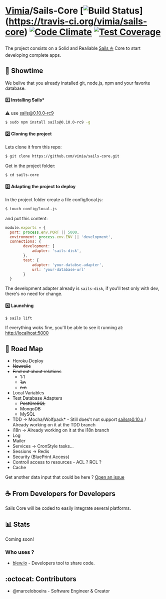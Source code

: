[Vimia](https://site.vimia.cc)/Sails-Core [![Build Status](https://travis-ci.org/vimia/sails-core.svg?branch=master)] (https://travis-ci.org/vimia/sails-core) [![Code Climate](https://codeclimate.com/github/vimia/sails-core.png)](https://codeclimate.com/github/vimia/sails-core) [![Test Coverage](https://codeclimate.com/github/vimia/sails-core/coverage.png)](https://codeclimate.com/github/vimia/sails-core)
=====

The project consists on a Solid and Realiable [Sails :boat:](http://sailsjs.org) Core to start developing complete apps.


## :rocket: Showtime 

We belive that you already installed git, node.js, npm and your favorite database.


#### :one: Installing Sails*

:warning: use sails@0.10.0-rc9 
```bash
$ sudo npm install sails@0.10.0-rc9 -g
```

#### :two: Cloning the project

Lets clone it from this repo: 
```bash
$ git clone https://github.com/vimia/sails-core.git
```
Get in the project folder:
```bash
$ cd sails-core
```

#### :three: Adapting the project to deploy 

In the project folder create a file config/local.js:
```bash
$ touch config/local.js
```
and put this content:

```javascript
module.exports = {
  port: process.env.PORT || 5000,
  environment: process.env.ENV || 'development',
  connections: {		
	  	development: {
		    adapter: 'sails-disk', 
	  	},
	  	test: {
		    adapter: 'your-databse-adapter', 
 			url: 'your-database-url'
	  	}
  }
```

The development adapter already is `sails-disk`, if you'll test only with dev, there's no need for change.

#### :four: Launching
```bash
$ sails lift
```

If everything woks fine, you'll be able to see it running at: [http://localhost:5000](http://localhost:5000)


## :metal: Road Map

* ~~Heroku Deploy~~
* ~~Newrelic~~
* ~~Find out about relations~~
	* ~~1:1~~
	* ~~1:n~~
	* ~~n:n~~
* ~~Local Variables~~
* Test Database Adapters
	* ~~PostGreSQL~~
	* ~~MongoDB~~
	* MySQL	
* TDD -> Mocha/Wolfpack* - Still does't not support sails@0.10.x / Already working on it at the TDD branch
* i18n -> Already working on it at the i18n branch
* Log 
* Mailer
* Services -> CronStyle tasks... 
* Sessions -> Redis
* Security (BluePrint Access)
* Controll access to resources - ACL ? RCL ? 
* Cache 


Get another data input that could be here ? [Open an issue](https://github.com/vimia/sails-core/issues/new/)		

## :coffee: From Developers for Developers
	
Sails Core will be coded to easily integrate several platforms.

## :bar_chart: Stats

Coming soon!

 ### Who uses ?

 * [blew.io](http://blew.io) - Developers tool to share code.

## :octocat: Contributors
	
* @marceloboeira - Software Engineer & Creator	